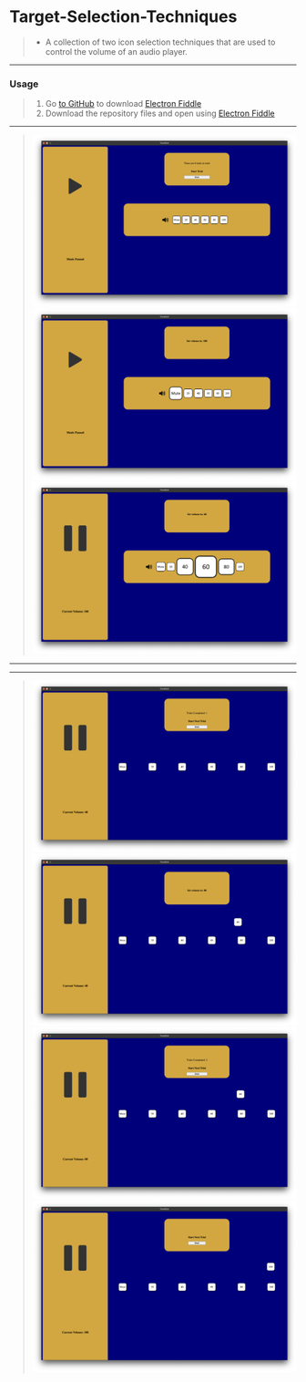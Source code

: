 # Target-Selection-Techniques

> - A collection of two icon selection techniques that are used to control the volume of an audio player.

---

### Usage

> 1. Go [to GitHub](https://github.com/electron/fiddle/releases/tag/v0.15.1) to download [Electron Fiddle](https://www.electronjs.org/)
> 2. Download the repository files and open using [Electron Fiddle](https://www.electronjs.org/)

---

> ![expanding targets](Images/expanding_targets_1.png)![expanding targets](./Images/expanding_targets_2.png)![expanding targets](./Images/expanding_targets_3.png)

---

---

> ![partition selection](./Images/partition_selection_1.png)![partition selection](Images/partition_selection_2.png)![partition selection](./Images/partition_selection_3.png)![partition_selection](Images/partition_selection_4.png)
